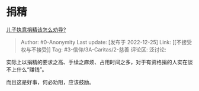 # 捐精
[儿子执意捐精该怎么劝导?](https://www.zhihu.com/question/36410707/answer/2814697641)

> Author: #0-Anonymity
> Last update: [发布于 2022-12-25]
> Link: [[不接受权与不接受]]
> Tag: #3-信仰/3A-Caritas/2-慈善
> 评论区:
> 泛讨论:

实际上以捐精的要求之高、手续之麻烦、占用时间之多，对于有资格捐的人实在谈不上什么“赚钱”。

而且这是好事，何必劝阻，应该鼓励。
